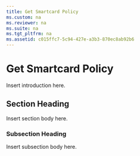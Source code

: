 ```yaml
---
title: Get Smartcard Policy
ms.custom: na
ms.reviewer: na
ms.suite: na
ms.tgt_pltfrm: na
ms.assetid: c015ffc7-5c94-427e-a3b3-870ec8ab92b6
---
```

# Get Smartcard Policy
Insert introduction here.

## Section Heading
Insert section body here.

### Subsection Heading
Insert subsection body here.

